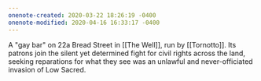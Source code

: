 ```yaml
---
onenote-created: 2020-03-22 18:26:19 -0400
onenote-modified: 2020-04-16 16:33:17 -0400
---
```


A "gay bar" on 22a Bread Street in [[The Well]], run by [[Tornotto]]. Its patrons join the silent yet determined fight for civil rights across the land, seeking reparations for what they see was an unlawful and never-officiated invasion of Low Sacred.
